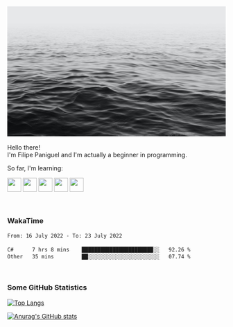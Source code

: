 <img height="300" width="900" src="header_lipepaniguel.jpg">

Hello there!  
I'm Filipe Paniguel and I'm actually a beginner in programming.

So far, I'm learning:

<img height="32" width="32" src="https://cdn.jsdelivr.net/gh/devicons/devicon/icons/python/python-original.svg"/> <img height="32" width="32" src="https://cdn.jsdelivr.net/gh/devicons/devicon/icons/cplusplus/cplusplus-original.svg" /> <img height="32" width="32" src="https://cdn.jsdelivr.net/gh/devicons/devicon/icons/qt/qt-original.svg" /> <img height="32" width="32" src="https://cdn.jsdelivr.net/gh/devicons/devicon/icons/html5/html5-original.svg"/> <img height="32" width="32" src="https://cdn.jsdelivr.net/gh/devicons/devicon/icons/css3/css3-original.svg" />

<br>

### WakaTime

<!--START_SECTION:waka-->

```text
From: 16 July 2022 - To: 23 July 2022

C#      7 hrs 8 mins    ███████████████████████░░   92.26 %
Other   35 mins         ██░░░░░░░░░░░░░░░░░░░░░░░   07.74 %
```

<!--END_SECTION:waka-->

<br>

### Some GitHub Statistics

[![Top Langs](https://github-readme-stats.vercel.app/api/top-langs/?username=lipepaniguel&layout=compact&theme=github_dark)](https://github.com/anuraghazra/github-readme-stats)

[![Anurag's GitHub stats](https://github-readme-stats.vercel.app/api?username=lipepaniguel&theme=github_dark)](https://github.com/anuraghazra/github-readme-stats)

